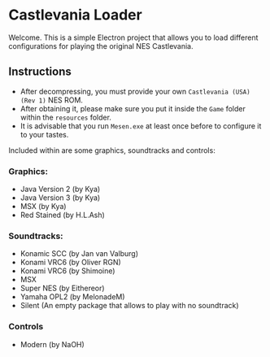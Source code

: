 # Castlevania Loader

Welcome. This is a simple Electron project that allows you to load different configurations for playing the original NES Castlevania.

## Instructions

- After decompressing, you must provide your own `Castlevania (USA) (Rev 1)` NES ROM.
- After obtaining it, please make sure you put it inside the `Game` folder within the `resources` folder.
- It is advisable that you run `Mesen.exe` at least once before to configure it to your tastes.

Included within are some graphics, soundtracks and controls:

### Graphics:

- Java Version 2 (by Kya)
- Java Version 3 (by Kya)
- MSX (by Kya)
- Red Stained (by H.L.Ash)

### Soundtracks:

- Konamic SCC (by Jan van Valburg)
- Konami VRC6 (by Oliver RGN)
- Konami VRC6 (by Shimoine)
- MSX
- Super NES (by Eithereor)
- Yamaha OPL2 (by MelonadeM)
- Silent (An empty package that allows to play with no soundtrack)

### Controls

- Modern (by NaOH)
